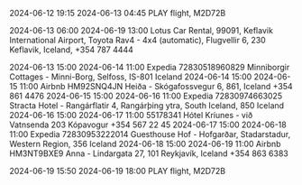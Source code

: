 2024-06-12 19:15  2024-06-13 04:45  PLAY flight, M2D72B

2024-06-13 06:00  2024-06-19 13:00  Lotus Car Rental, 99091, Keflavik International Airport, Toyota Rav4 - 4x4 (automatic), Flugvellir 6, 230 Keflavik, Iceland, +354 787 4444

2024-06-13 15:00  2024-06-14 11:00  Expedia 72830518960829 Minniborgir Cottages - Minni-Borg, Selfoss, IS-801 Iceland
2024-06-14 15:00  2024-06-15 11:00  Airbnb  HM92SNQ4JN     Heiða                - Skógafossvegur 6, 861, Iceland +354 861 4476
2024-06-15 15:00  2024-06-16 11:00  Expedia 72830974663025 Stracta Hotel        - Rangárflatir 4, Rangárþing ytra, South Iceland, 850 Iceland
2024-06-16 15:00  2024-06-17 11:00          55178341       Hótel Kríunes        - við Vatnsenda  203 Kópavogur +354 567 22 45
2024-06-17 15:00  2024-06-18 11:00  Expedia 72830953222014 Guesthouse Hof       - Hofgarðar, Stadarstadur, Western Region, 356 Iceland
2024-06-18 15:00  2024-06-19 11:00  Airbnb  HM3NT9BXE9     Anna                 - Lindargata 27, 101 Reykjavík, Iceland +354 863 6383

2024-06-19 15:50  2024-06-19 18:00  PLAY flight, M2D72B